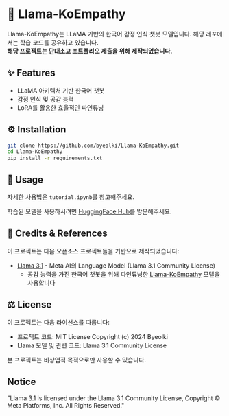 # 🤖 Llama-KoEmpathy

Llama-KoEmpathy는 LLaMA 기반의 한국어 감정 인식 챗봇 모델입니다. 해당 레포에서는 학습 코드를 공유하고 있습니다.<br>
**해당 프로젝트는 단대소고 포트폴리오 제출을 위해 제작되었습니다.**

## ✨ Features
- LLaMA 아키텍처 기반 한국어 챗봇
- 감정 인식 및 공감 능력
- LoRA를 활용한 효율적인 파인튜닝

## ⚙️ Installation
```bash
git clone https://github.com/byeolki/Llama-KoEmpathy.git
cd Llama-KoEmpathy
pip install -r requirements.txt
```

## 🚀 Usage
자세한 사용법은 `tutorial.ipynb`를 참고해주세요.

학습된 모델을 사용하시려면 [HuggingFace Hub](https://huggingface.co/byeolki/Llama-KoEmpathy)를 방문해주세요.

## 🙏 Credits & References
이 프로젝트는 다음 오픈소스 프로젝트들을 기반으로 제작되었습니다:

- [Llama 3.1](https://llama.meta.com/) - Meta AI의 Language Model (Llama 3.1 Community License)
  - 공감 능력을 가진 한국어 챗봇을 위해 파인튜닝한 [Llama-KoEmpathy](https://huggingface.co/byeolki/Llama-KoEmpathy) 모델을 사용합니다

## ⚖️ License
이 프로젝트는 다음 라이선스를 따릅니다:
- 프로젝트 코드: MIT License Copyright (c) 2024 Byeolki
- Llama 모델 및 관련 코드: Llama 3.1 Community License

본 프로젝트는 비상업적 목적으로만 사용할 수 있습니다.

## Notice
"Llama 3.1 is licensed under the Llama 3.1 Community License, Copyright © Meta Platforms, Inc. All Rights Reserved."
